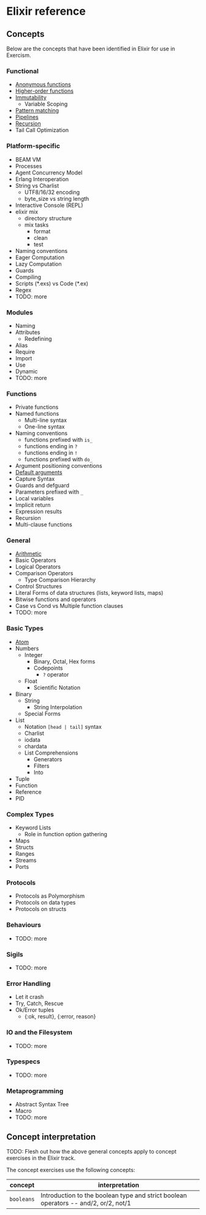 # Elixir reference

## Concepts

Below are the concepts that have been identified in Elixir for use in Exercism.

### Functional

- [Anonymous functions](../../../reference/concepts/anonymous_functions.md)
- [Higher-order functions](../../../reference/concepts/higher_order_functions.md)
- [Immutability](../../../reference/concepts/immutability.md)
  - Variable Scoping
- [Pattern matching](../../../reference/concepts/pattern_matching.md)
- [Pipelines](../../../reference/concepts/pipelines.md)
- [Recursion](../../../reference/concepts/recursion.md)
- Tail Call Optimization

### Platform-specific

- BEAM VM
- Processes
- Agent Concurrency Model
- Erlang Interoperation
- String vs Charlist
  - UTF8/16/32 encoding
  - byte_size vs string length
- Interactive Console (REPL)
- elixir mix
  - directory structure
  - mix tasks
    - format
    - clean
    - test
- Naming conventions
- Eager Computation
- Lazy Computation
- Guards
- Compiling
- Scripts (\*.exs) vs Code (\*.ex)
- Regex
- TODO: more

### Modules

- Naming
- Attributes
  - Redefining
- Alias
- Require
- Import
- Use
- Dynamic
- TODO: more

### Functions
- Private functions
- Named functions
  - Multi-line syntax
  - One-line syntax
- Naming conventions
  - functions prefixed with `is_`
  - functions ending in `?`
  - functions ending in `!`
  - functions prefixed with `do_`
- Argument positioning conventions
- [Default arguments](../../../reference/concepts/default_arguments.md)
- Capture Syntax
- Guards and defguard
- Parameters prefixed with `_`
- Local variables
- Implicit return
- Expression results
- Recursion
- Multi-clause functions

### General

- [Arithmetic](../../../reference/concepts/arithmetic.md)
- Basic Operators
- Logical Operators
- Comparison Operators
  - Type Comparison Hierarchy
- Control Structures
- Literal Forms of data structures (lists, keyword lists, maps)
- Bitwise functions and operators
- Case vs Cond vs Multiple function clauses
- TODO: more

### Basic Types

- [Atom](../../../reference/types/symbol.md)
- Numbers
  - Integer
    - Binary, Octal, Hex forms
    - Codepoints
      - `?` operator
  - Float
    - Scientific Notation
- Binary
  - String
    - String Interpolation
  - Special Forms
- List
  - Notation `[head | tail]` syntax
  - Charlist
  - iodata
  - chardata
  - List Comprehensions
    - Generators
    - Filters
    - Into
- Tuple
- Function
- Reference
- PID

### Complex Types

- Keyword Lists
  - Role in function option gathering
- Maps
- Structs
- Ranges
- Streams
- Ports

### Protocols

- Protocols as Polymorphism
- Protocols on data types
- Protocols on structs

### Behaviours

- TODO: more

### Sigils

- TODO: more

### Error Handling

- Let it crash
- Try, Catch, Rescue
- Ok/Error tuples
  - {:ok, result}, {:error, reason}

### IO and the Filesystem

- TODO: more

### Typespecs

- TODO: more

### Metaprogramming

- Abstract Syntax Tree
- Macro
- TODO: more

## Concept interpretation

TODO: Flesh out how the above general concepts apply to concept exercises in the Elixir track.

The concept exercises use the following concepts:

| concept | interpretation |
| --- | --- |
| `booleans` | Introduction to the boolean type and strict boolean operators -- and/2, or/2, not/1 |
